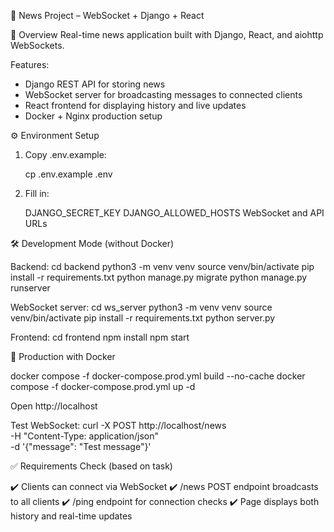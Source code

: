 📌 News Project – WebSocket + Django + React

🔹 Overview
Real-time news application built with Django, React, and aiohttp WebSockets.  

Features:
- Django REST API for storing news
- WebSocket server for broadcasting messages to connected clients
- React frontend for displaying history and live updates
- Docker + Nginx production setup


⚙️ Environment Setup

1. Copy .env.example:

    cp .env.example .env

2. Fill in:

    DJANGO_SECRET_KEY
    DJANGO_ALLOWED_HOSTS
    WebSocket and API URLs


🛠️ Development Mode (without Docker)

Backend:
    cd backend
    python3 -m venv venv
    source venv/bin/activate
    pip install -r requirements.txt
    python manage.py migrate
    python manage.py runserver

WebSocket server:
    cd ws_server
    python3 -m venv venv
    source venv/bin/activate
    pip install -r requirements.txt
    python server.py

Frontend:
    cd frontend
    npm install
    npm start



🚀 Production with Docker

docker compose -f docker-compose.prod.yml build --no-cache
docker compose -f docker-compose.prod.yml up -d

Open http://localhost

Test WebSocket:
    curl -X POST http://localhost/news \
    -H "Content-Type: application/json" \
    -d '{"message": "Test message"}'



✅ Requirements Check (based on task)

✔️ Clients can connect via WebSocket
✔️ /news POST endpoint broadcasts to all clients
✔️ /ping endpoint for connection checks
✔️ Page displays both history and real-time updates